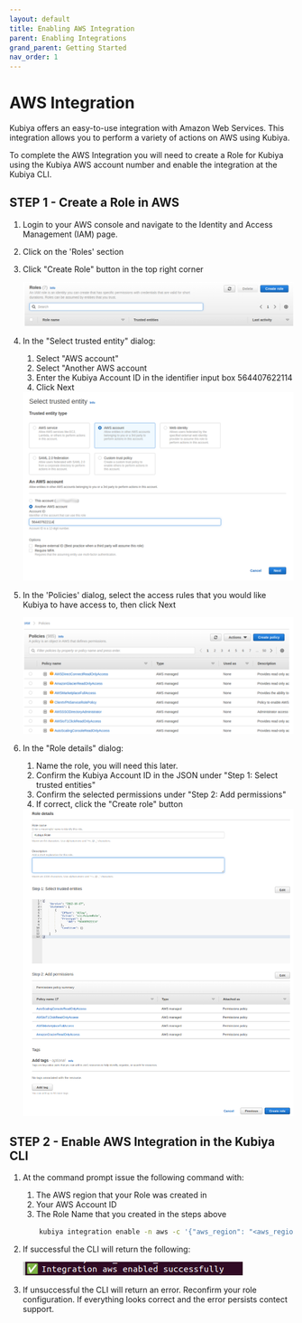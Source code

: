 ```yaml
---
layout: default
title: Enabling AWS Integration
parent: Enabling Integrations
grand_parent: Getting Started
nav_order: 1
---
```

# AWS Integration

Kubiya offers an easy-to-use integration with Amazon Web Services. This integration allows you to perform a variety of actions on AWS using Kubiya.

To complete the AWS Integration you will need to create a Role for Kubiya using the Kubiya AWS account number and enable the integration at the Kubiya CLI.

## STEP 1 - Create a Role in AWS

1. Login to your AWS console and navigate to the Identity and Access Management (IAM) page.
2. Click on the 'Roles' section
3. Click "Create Role" button in the top right corner

    <img src="images/roles.png">

4. In the "Select trusted entity" dialog:
    1. Select "AWS account"
    2. Select "Another AWS account
    3. Enter the Kubiya Account ID in the identifier input box
            564407622114
    4. Click Next

    <img src="images/trusted-entities.png">

5. In the 'Policies' dialog, select the access rules that you would like Kubiya to have access to, then click Next

    <img src="images/policies.png">

6. In the "Role details" dialog:
    1. Name the role, you will need this later.
    2. Confirm the Kubiya Account ID in the JSON under "Step 1: Select trusted entities"
    3. Confirm the selected permissions under "Step 2: Add permissions"
    4. If correct, click the "Create role" button

    <img src="images/confirmation.png">

## STEP 2 - Enable AWS Integration in the Kubiya CLI

1. At the command prompt issue the following command with:
    1. The AWS region that your Role was created in
    2. Your AWS Account ID
    3. The Role Name that you created in the steps above

    ```bash
        kubiya integration enable -n aws -c '{"aws_region": "<aws_region>", "aws_account_id": "<your_aws_account_id>", "role_name": "<role_name>"}'
    ```

2. If successful the CLI will return the following:

    <img src="images/aws-success.png">

3. If unsuccessful the CLI will return an error.  Reconfirm your role configuration.  If everything looks correct and the error persists contect support.